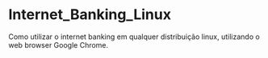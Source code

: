 # Internet_Banking_Linux
Como utilizar o internet banking em qualquer distribuição linux, utilizando o web browser Google Chrome.
